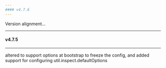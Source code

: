 ```yaml
---
#### v4.7.6
---
```


Version alignment...

---
#### v4.7.5
---

altered to support options at bootstrap to freeze the config, and added support for configuring util.inspect.defaultOptions
